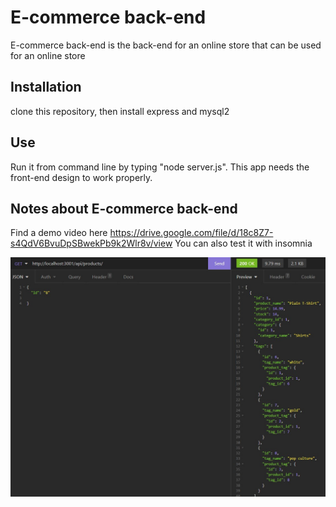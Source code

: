# E-commerce back-end

E-commerce back-end is the back-end for an online store that can be used for an online store

## Installation

clone this repository, then install express and mysql2

## Use

Run it from command line by typing "node server.js". This app needs  the front-end design to work properly. 


## Notes about E-commerce back-end

Find a demo video here https://drive.google.com/file/d/18c8Z7-s4QdV6BvuDpSBwekPb9k2Wlr8v/view
You can also test it with insomnia

![e-commerce](https://github.com/esgarsad/e-com/blob/main/assets/pictures/e-com.jpg)